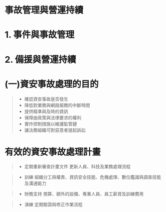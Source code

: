 # 事故管理與營運持續

# 1. 事件與事故管理
# 2. 備援與營運持續

# (一)資安事故處理的目的
>* 確認資安事故是否發生
>* 降低對業務與網路服務的中斷時間
>* 提供精準與及時的資訊
>* 保障由政策與法律要求的權利
>* 實作控制措施以維護監管鏈
>* 讓法務組織可對惡意者提起訴訟

# 有效的資安事故處理計畫
>* 定期重新審查計畫文件
 更新人員、科技及業務處理流程

>* 訓練
組織分工與權責、資訊安全技能、危機處理、數位鑑識與調查技能及溝通能力

>* 財務支持
預算、額外的設備、專業人員、員工薪資及訓練費用

>* 演練
定期驗證與修正作業流程
